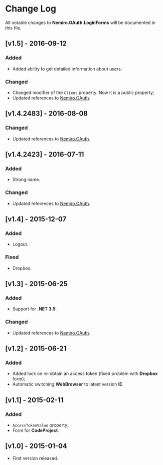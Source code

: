 # Change Log

All notable changes to **Nemiro.OAuth.LoginForms** will be documented in this file.

## [v1.5] - 2016-09-12

### Added
* Added ability to get detailed information about users.

### Changed
* Changed modifier of the `Client` property. Now it is a public property;
* Updated references to [Nemiro.OAuth](https://github.com/alekseynemiro/nemiro.oauth.dll).

## [v1.4.2483] - 2016-08-08

### Changed
* Updated references to [Nemiro.OAuth](https://github.com/alekseynemiro/nemiro.oauth.dll).

## [v1.4.2423] - 2016-07-11

### Added
* Strong name.

### Changed
* Updated references to [Nemiro.OAuth](https://github.com/alekseynemiro/nemiro.oauth.dll).

## [v1.4] - 2015-12-07

### Added
* Logout.

### Fixed
* Dropbox.

## [v1.3] - 2015-06-25

### Added
* Support for **.NET 3.5**.

### Changed
* Updated references to [Nemiro.OAuth](https://github.com/alekseynemiro/nemiro.oauth.dll).

## [v1.2] - 2015-06-21

### Added
* Added lock on re-obtain an access token (fixed problem with **Dropbox** form);
* Automatic switching **WebBrowser** to latest version **IE**.

## [v1.1] - 2015-02-11

### Added
* `AccessTokenValue` property;
* Form for **CodeProject**.

## [v1.0] - 2015-01-04

* First version released.